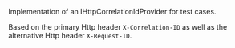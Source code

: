 Implementation of an IHttpCorrelationIdProvider for test cases.

Based on the primary Http header `X-Correlation-ID` as well as the alternative Http header `X-Request-ID`.